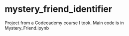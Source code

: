 # mystery_friend_identifier

Project from a Codecademy course I took. Main code is in Mystery_Friend.ipynb 
